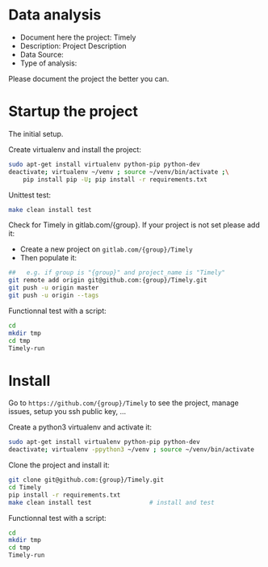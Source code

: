 # Data analysis
- Document here the project: Timely
- Description: Project Description
- Data Source:
- Type of analysis:

Please document the project the better you can.

# Startup the project

The initial setup.

Create virtualenv and install the project:
```bash
sudo apt-get install virtualenv python-pip python-dev
deactivate; virtualenv ~/venv ; source ~/venv/bin/activate ;\
    pip install pip -U; pip install -r requirements.txt
```

Unittest test:
```bash
make clean install test
```

Check for Timely in gitlab.com/{group}.
If your project is not set please add it:

- Create a new project on `gitlab.com/{group}/Timely`
- Then populate it:

```bash
##   e.g. if group is "{group}" and project_name is "Timely"
git remote add origin git@github.com:{group}/Timely.git
git push -u origin master
git push -u origin --tags
```

Functionnal test with a script:

```bash
cd
mkdir tmp
cd tmp
Timely-run
```

# Install

Go to `https://github.com/{group}/Timely` to see the project, manage issues,
setup you ssh public key, ...

Create a python3 virtualenv and activate it:

```bash
sudo apt-get install virtualenv python-pip python-dev
deactivate; virtualenv -ppython3 ~/venv ; source ~/venv/bin/activate
```

Clone the project and install it:

```bash
git clone git@github.com:{group}/Timely.git
cd Timely
pip install -r requirements.txt
make clean install test                # install and test
```
Functionnal test with a script:

```bash
cd
mkdir tmp
cd tmp
Timely-run
```
